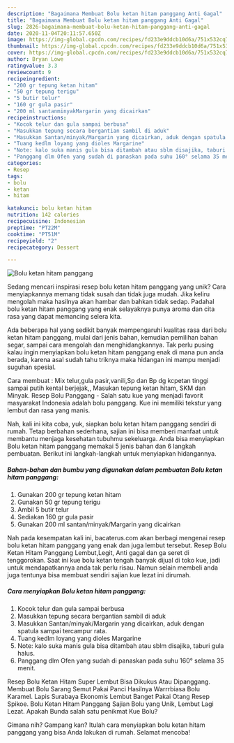 ```yaml
---
description: "Bagaimana Membuat Bolu ketan hitam panggang Anti Gagal"
title: "Bagaimana Membuat Bolu ketan hitam panggang Anti Gagal"
slug: 2826-bagaimana-membuat-bolu-ketan-hitam-panggang-anti-gagal
date: 2020-11-04T20:11:57.650Z
image: https://img-global.cpcdn.com/recipes/fd233e9ddcb10d6a/751x532cq70/bolu-ketan-hitam-panggang-foto-resep-utama.jpg
thumbnail: https://img-global.cpcdn.com/recipes/fd233e9ddcb10d6a/751x532cq70/bolu-ketan-hitam-panggang-foto-resep-utama.jpg
cover: https://img-global.cpcdn.com/recipes/fd233e9ddcb10d6a/751x532cq70/bolu-ketan-hitam-panggang-foto-resep-utama.jpg
author: Bryan Lowe
ratingvalue: 3.3
reviewcount: 9
recipeingredient:
- "200 gr tepung ketan hitam"
- "50 gr tepung terigu"
- "5 butir telur"
- "160 gr gula pasir"
- "200 ml santanminyakMargarin yang dicairkan"
recipeinstructions:
- "Kocok telur dan gula sampai berbusa"
- "Masukkan tepung secara bergantian sambil di aduk"
- "Masukkan Santan/minyak/Margarin yang dicairkan, aduk dengan spatula sampai tercampur rata."
- "Tuang kedlm loyang yang dioles Margarine"
- "Note: kalo suka manis gula bisa ditambah atau sblm disajika, taburi gula halus."
- "Panggang dlm Ofen yang sudah di panaskan pada suhu 160° selama 35 menit."
categories:
- Resep
tags:
- bolu
- ketan
- hitam

katakunci: bolu ketan hitam 
nutrition: 142 calories
recipecuisine: Indonesian
preptime: "PT22M"
cooktime: "PT51M"
recipeyield: "2"
recipecategory: Dessert

---
```



![Bolu ketan hitam panggang](https://img-global.cpcdn.com/recipes/fd233e9ddcb10d6a/751x532cq70/bolu-ketan-hitam-panggang-foto-resep-utama.jpg)

Sedang mencari inspirasi resep bolu ketan hitam panggang yang unik? Cara menyiapkannya memang tidak susah dan tidak juga mudah. Jika keliru mengolah maka hasilnya akan hambar dan bahkan tidak sedap. Padahal bolu ketan hitam panggang yang enak selayaknya punya aroma dan cita rasa yang dapat memancing selera kita.

Ada beberapa hal yang sedikit banyak mempengaruhi kualitas rasa dari bolu ketan hitam panggang, mulai dari jenis bahan, kemudian pemilihan bahan segar, sampai cara mengolah dan menghidangkannya. Tak perlu pusing kalau ingin menyiapkan bolu ketan hitam panggang enak di mana pun anda berada, karena asal sudah tahu triknya maka hidangan ini mampu menjadi suguhan spesial.

Cara membuat : Mix telur,gula pasir,vanili,Sp dan Bp dg kcpetan tinggi sampai putih kental berjejak,, Masukan tepung ketan hitam, SKM dan Minyak. Resep Bolu Panggang - Salah satu kue yang menjadi favorit masyarakat Indonesia adalah bolu panggang. Kue ini memiliki tekstur yang lembut dan rasa yang manis.


Nah, kali ini kita coba, yuk, siapkan bolu ketan hitam panggang sendiri di rumah. Tetap berbahan sederhana, sajian ini bisa memberi manfaat untuk membantu menjaga kesehatan tubuhmu sekeluarga. Anda bisa menyiapkan Bolu ketan hitam panggang memakai 5 jenis bahan dan 6 langkah pembuatan. Berikut ini langkah-langkah untuk menyiapkan hidangannya.

<!--inarticleads1-->

##### Bahan-bahan dan bumbu yang digunakan dalam pembuatan Bolu ketan hitam panggang:

1. Gunakan 200 gr tepung ketan hitam
1. Gunakan 50 gr tepung terigu
1. Ambil 5 butir telur
1. Sediakan 160 gr gula pasir
1. Gunakan 200 ml santan/minyak/Margarin yang dicairkan


Nah pada kesempatan kali ini, bacaterus.com akan berbagi mengenai resep bolu ketan hitam panggang yang enak dan juga lembut tersebut. Resep Bolu Ketan Hitam Panggang Lembut,Legit, Anti gagal dan ga seret di tenggorokan. Saat ini kue bolu ketan tengah banyak dijual di toko kue, jadi untuk mendapatkannya anda tak perlu risau. Namun selain membeli anda juga tentunya bisa membuat sendiri sajian kue lezat ini dirumah. 

<!--inarticleads2-->

##### Cara menyiapkan Bolu ketan hitam panggang:

1. Kocok telur dan gula sampai berbusa
1. Masukkan tepung secara bergantian sambil di aduk
1. Masukkan Santan/minyak/Margarin yang dicairkan, aduk dengan spatula sampai tercampur rata.
1. Tuang kedlm loyang yang dioles Margarine
1. Note: kalo suka manis gula bisa ditambah atau sblm disajika, taburi gula halus.
1. Panggang dlm Ofen yang sudah di panaskan pada suhu 160° selama 35 menit.


Resep Bolu Ketan Hitam Super Lembut Bisa Dikukus Atau Dipanggang. Membuat Bolu Sarang Semut Pakai Panci Hasilnya Warrrbiasa Bolu Karamel. Lapis Surabaya Ekonomis Lembut Banget Pakai Otang Resep Spikoe. Bolu Ketan Hitam Panggang Sajian Bolu yang Unik, Lembut Lagi Lezat. Apakah Bunda salah satu penikmat Kue Bolu? 

Gimana nih? Gampang kan? Itulah cara menyiapkan bolu ketan hitam panggang yang bisa Anda lakukan di rumah. Selamat mencoba!
